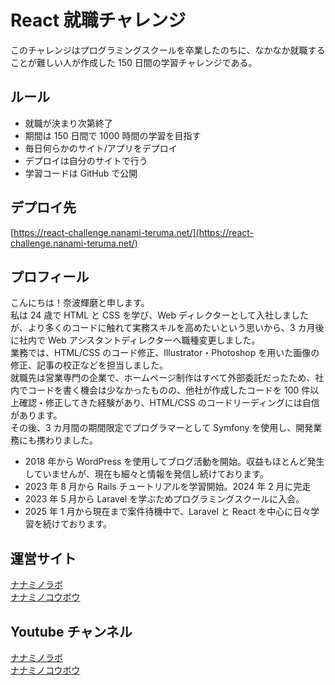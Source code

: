 # React 就職チャレンジ

このチャレンジはプログラミングスクールを卒業したのちに、なかなか就職することが難しい人が作成した 150 日間の学習チャレンジである。

## ルール

- 就職が決まり次第終了
- 期間は 150 日間で 1000 時間の学習を目指す
- 毎日何らかのサイト/アプリをデプロイ
- デプロイは自分のサイトで行う
- 学習コードは GitHub で公開

## デプロイ先

[https://react-challenge.nanami-teruma.net/](https://react-challenge.nanami-teruma.net/)

## プロフィール

こんにちは！奈波輝磨と申します。  
私は 24 歳で HTML と CSS を学び、Web ディレクターとして入社しましたが、より多くのコードに触れて実務スキルを高めたいという思いから、3 カ月後に社内で Web アシスタントディレクターへ職種変更しました。  
業務では、HTML/CSS のコード修正、Illustrator・Photoshop を用いた画像の修正、記事の校正などを担当しました。  
就職先は営業専門の企業で、ホームページ制作はすべて外部委託だったため、社内でコードを書く機会は少なかったものの、他社が作成したコードを 100 件以上確認・修正してきた経験があり、HTML/CSS のコードリーディングには自信があります。  
その後、3 カ月間の期間限定でプログラマーとして Symfony を使用し、開発業務にも携わりました。

- 2018 年から WordPress を使用してブログ活動を開始。収益もほとんど発生していませんが、現在も細々と情報を発信し続けております。
- 2023 年 8 月から Rails チュートリアルを学習開始。2024 年 2 月に完走
- 2023 年 5 月から Laravel を学ぶためプログラミングスクールに入会。
- 2025 年 1 月から現在まで案件待機中で、Laravel と React を中心に日々学習を続けております。

## 運営サイト

[ナナミノラボ](https://nanami-teruma.net/)  
[ナナミノコウボウ](https://nanami-teruma.com/)

## Youtube チャンネル

[ナナミノラボ](https://studio.youtube.com/channel/UCJxSYBcOy2IkvV0sFsAXFyQ)  
[ナナミノコウボウ](https://studio.youtube.com/channel/UCEpy035A-qyexVvnZXe1vTw)
